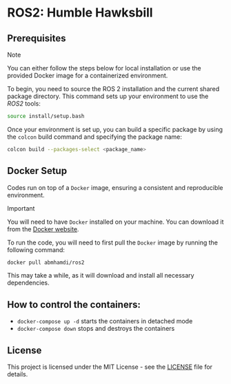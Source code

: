 # ROS2: Humble Hawksbill

## Prerequisites

> [!NOTE]
> You can either follow the steps below for local installation or use the provided Docker image for a containerized environment.

To begin, you need to source the ROS 2 installation and the current shared package directory. This command sets up your environment to use the *ROS2* tools:

```bash
source install/setup.bash
```

Once your environment is set up, you can build a specific package by using the `colcon` build command and specifying the package name:

```bash
colcon build --packages-select <package_name>
```

## Docker Setup
Codes run on top of a `Docker` image, ensuring a consistent and reproducible environment. 

> [!IMPORTANT]
>
> You will need to have `Docker` installed on your machine. You can download it from the [Docker website](https://hub.docker.com).

To run the code, you will need to first pull the `Docker` image by running the following command:

```zsh
docker pull abmhamdi/ros2
```

This may take a while, as it will download and install all necessary dependencies.

## How to control the containers:

* ```docker-compose up -d``` starts the containers in detached mode
* ```docker-compose down``` stops and destroys the containers

## License
This project is licensed under the MIT License - see the [LICENSE](https://raw.githubusercontent.com/a-mhamdi/ros2/refs/heads/main/LICENSE) file for details.
